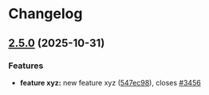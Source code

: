 # Changelog

## [2.5.0](https://github.com/ghaschel/commitzen-poc/compare/v2.4.9...v2.5.0) (2025-10-31)

### Features

* **feature xyz:** new feature xyz ([547ec98](https://github.com/ghaschel/commitzen-poc/commit/547ec985594aa3fc6e5f24d92ae40dc83be2e079)), closes [#3456](https://github.com/ghaschel/commitzen-poc/issues/3456)
